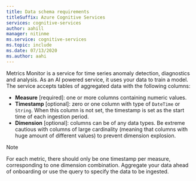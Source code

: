 ```yaml
---
title: Data schema requirements
titleSuffix: Azure Cognitive Services
services: cognitive-services
author: aahill
manager: nitinme
ms.service: cognitive-services
ms.topic: include
ms.date: 07/13/2020
ms.author: aahi
---
```


Metrics Monitor is a service for time series anomaly detection, diagnostics and analysis. As an AI powered service, it uses your data to train a model. The service accepts tables of aggregated data with the following columns:

* **Measure** [required]: one or more columns containing numeric values.
* **Timestamp** [optional]: zero or one column with type of `DateTime` or `String`. When this column is not set, the timestamp is set as the start time of each ingestion period.
* **Dimension** [optional]: columns can be of any data types. Be extreme cautious with columns of large cardinality (meaning that columns with huge amount of different values) to prevent dimension explosion.

> [!Note]
> For each metric, there should only be one timestamp per measure, corresponding to one dimension combination. Aggregate your data ahead of onboarding or use the query to specify the data to be ingested.